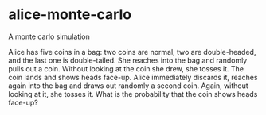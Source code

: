 # alice-monte-carlo
A monte carlo simulation 

Alice has five coins in a bag: two coins are normal, two are double-headed, and the last one is double-tailed. She reaches into the bag and randomly pulls out a coin. Without looking at the coin she drew, she tosses it. The coin lands and shows heads face-up.
Alice immediately discards it, reaches again into the bag and draws out randomly a second coin. Again, without looking at it, she tosses it. What is the probability that the coin shows heads face-up?